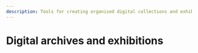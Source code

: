 ```yaml
---
description: Tools for creating organised digital collections and exhibitions
---
```


# Digital archives and exhibitions


